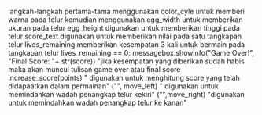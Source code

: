 langkah-langkah
pertama-tama menggunakan color_cyle untuk memberi warna pada telur
kemudian menggunakan  egg_width untuk memberikan ukuran pada telur
egg_height digunakan untuk memberikan tinggi pada telur
score_text  digunakan untuk memberikan nilai  pada satu tangkapan telur
lives_remaining memberikan kesempatan 3 kali untuk bermain pada tangkapan telur
lives_remaining == 0:
        messagebox.showinfo("Game Over!", "Final Score: "+ str(score)) "jika kesempatan yang diberikan sudah habis maka akan muncul tulisan game over atau final score
increase_score(points) " digunakan untuk menghitung score yang telah didapaatkan dalam permainan"
("<Left>", move_left) " digunakan  untuk memindahkan wadah penangkap telur kekiri"
("<right>",move_right) "digunakan untuk memindahkan wadah penangkap telur ke kanan"
